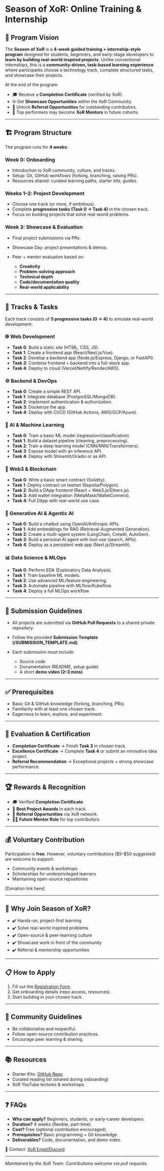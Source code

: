 # Season of XoR: Online Training & Internship

## 🚀 Program Vision

The **Season of XoR** is a **4-week guided training + internship-style program** designed for students, beginners, and early-stage developers to **learn by building real-world inspired projects**. Unlike conventional internships, this is a **community-driven, task-based learning experience** where participants choose a technology track, complete structured tasks, and showcase their projects.

At the end of the program:

* 🎓 Receive a **Completion Certificate** (verified by XoR).
* 🌐 Get **Showcase Opportunities** within the XoR Community.
* 💼 Unlock **Referral Opportunities** for outstanding contributors.
* 🤝 Top performers may become **XoR Mentors** in future cohorts.

---

## 🏗️ Program Structure

The program runs for **4 weeks**:

### **Week 0: Onboarding**

* Introduction to XoR community, culture, and tracks.
* Setup: Git, GitHub workflows (forking, branching, raising PRs).
* Resources shared: curated learning paths, starter kits, guides.

### **Weeks 1–2: Project Development**

* Choose one track (or more, if ambitious).
* Complete **progressive tasks (Task 0 → Task 4)** in the chosen track.
* Focus on building projects that solve real-world problems.

### **Week 3: Showcase & Evaluation**

* Final project submissions via PRs.
* Showcase Day: project presentations & demos.
* Peer + mentor evaluation based on:

  * **Creativity**
  * **Problem-solving approach**
  * **Technical depth**
  * **Code/documentation quality**
  * **Real-world applicability**

---

## 🚀 Tracks & Tasks

Each track consists of **5 progressive tasks (0 → 4)** to simulate real-world development:

### 🌐 Web Development

* **Task 0**: Build a static site (HTML, CSS, JS).
* **Task 1**: Create a frontend app (React/Next.js/Vue).
* **Task 2**: Develop a backend app (Node.js/Express, Django, or FastAPI).
* **Task 3**: Combine frontend + backend into a full-stack app.
* **Task 4**: Deploy to cloud (Vercel/Netlify/Render/AWS).

### ⚙️ Backend & DevOps

* **Task 0**: Create a simple REST API.
* **Task 1**: Integrate database (PostgreSQL/MongoDB).
* **Task 2**: Implement authentication & authorization.
* **Task 3**: Dockerize the app.
* **Task 4**: Deploy with CI/CD (GitHub Actions, AWS/GCP/Azure).

### 🤖 AI & Machine Learning

* **Task 0**: Train a basic ML model (regression/classification).
* **Task 1**: Build a dataset pipeline (cleaning, preprocessing).
* **Task 2**: Train a deep learning model (CNN/RNN/Transformers).
* **Task 3**: Expose model with an inference API.
* **Task 4**: Deploy with Streamlit/Gradio or as API.

### 🔗 Web3 & Blockchain

* **Task 0**: Write a basic smart contract (Solidity).
* **Task 1**: Deploy contract on testnet (Sepolia/Polygon).
* **Task 2**: Build a DApp frontend (React + Web3.js/Ethers.js).
* **Task 3**: Add wallet integration (MetaMask/WalletConnect).
* **Task 4**: Full DApp with real-world use case.

### 🧠 Generative AI & Agentic AI

* **Task 0**: Build a chatbot using OpenAI/Anthropic APIs.
* **Task 1**: Add embeddings for RAG (Retrieval-Augmented Generation).
* **Task 2**: Create a multi-agent system (LangChain, CrewAI, AutoGen).
* **Task 3**: Build a personal AI agent with tool-use (search, APIs).
* **Task 4**: Deploy as a persistent web app (Next.js/Streamlit).

### 📊 Data Science & MLOps

* **Task 0**: Perform EDA (Exploratory Data Analysis).
* **Task 1**: Train baseline ML models.
* **Task 2**: Use advanced ML/feature engineering.
* **Task 3**: Automate pipeline with MLflow/Kubeflow.
* **Task 4**: Deploy a full MLOps workflow.

---

## 📂 Submission Guidelines

* All projects are submitted via **GitHub Pull Requests** to a shared private repository.
* Follow the provided **Submission Template (/SUBMISSION\_TEMPLATE.md)**.
* Each submission must include:

  * Source code
  * Documentation (README, setup guide)
  * A short **demo video (2–3 mins)**

---

## ✅ Prerequisites

* Basic Git & GitHub knowledge (forking, branching, PRs).
* Familiarity with at least one chosen track.
* Eagerness to learn, explore, and experiment.

---

## 📝 Evaluation & Certification

* **Completion Certificate** → Finish **Task 3** in chosen track.
* **Excellence Certificate** → Complete **Task 4** or submit an innovative idea project.
* **Referral Recommendation** → Exceptional projects + strong showcase performance.

---

## 🏆 Rewards & Recognition

* 🎓 Verified **Completion Certificate**.
* 🥇 **Best Project Awards** in each track.
* 💼 **Referral Opportunities** via XoR network.
* 👨‍🏫 **Future Mentor Role** for top contributors.

---

## 💰 Voluntary Contribution

Participation is **free**. However, voluntary contributions (\$5–\$50 suggested) are welcome to support:

* Community events & workshops
* Scholarships for underprivileged learners
* Maintaining open-source repositories

\[Donation link here]

---

## 🔮 Why Join Season of XoR?

* ✔️ Hands-on, project-first learning
* ✔️ Solve real-world inspired problems
* ✔️ Open-source & peer-learning culture
* ✔️ Showcase work in front of the community
* ✔️ Referral & mentorship opportunities

---

## 📋 How to Apply

1. Fill out the [Registration Form](https://example.com/register).
2. Get onboarding details (repo access, resources).
3. Start building in your chosen track.

---

## 🤝 Community Guidelines

* Be collaborative and respectful.
* Follow open-source contribution practices.
* Encourage peer learning & sharing.

---

## 📚 Resources

* Starter Kits: [GitHub Repo](https://github.com/xor-community/internship-starters)
* Curated reading list (shared during onboarding)
* XoR YouTube lectures & workshops

---

## ❓ FAQs

* **Who can apply?** Beginners, students, or early-career developers.
* **Duration?** 4 weeks (flexible, part-time).
* **Cost?** Free (optional contribution encouraged).
* **Prerequisites?** Basic programming + Git knowledge.
* **Deliverables?** Code, documentation, and demo video.

📩 Contact: [XoR Email/Discord](mailto:contact@xor.com)

---

*Maintained by the XoR Team. Contributions welcome via pull requests.*
